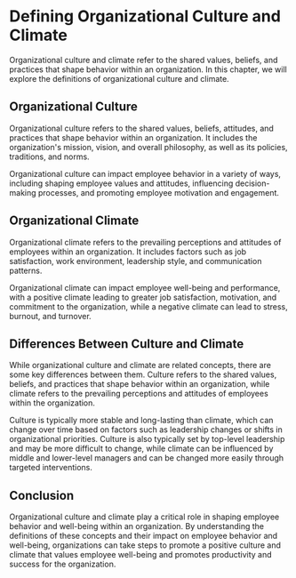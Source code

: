 Defining Organizational Culture and Climate
==========================================================================================

Organizational culture and climate refer to the shared values, beliefs, and practices that shape behavior within an organization. In this chapter, we will explore the definitions of organizational culture and climate.

Organizational Culture
----------------------

Organizational culture refers to the shared values, beliefs, attitudes, and practices that shape behavior within an organization. It includes the organization's mission, vision, and overall philosophy, as well as its policies, traditions, and norms.

Organizational culture can impact employee behavior in a variety of ways, including shaping employee values and attitudes, influencing decision-making processes, and promoting employee motivation and engagement.

Organizational Climate
----------------------

Organizational climate refers to the prevailing perceptions and attitudes of employees within an organization. It includes factors such as job satisfaction, work environment, leadership style, and communication patterns.

Organizational climate can impact employee well-being and performance, with a positive climate leading to greater job satisfaction, motivation, and commitment to the organization, while a negative climate can lead to stress, burnout, and turnover.

Differences Between Culture and Climate
---------------------------------------

While organizational culture and climate are related concepts, there are some key differences between them. Culture refers to the shared values, beliefs, and practices that shape behavior within an organization, while climate refers to the prevailing perceptions and attitudes of employees within the organization.

Culture is typically more stable and long-lasting than climate, which can change over time based on factors such as leadership changes or shifts in organizational priorities. Culture is also typically set by top-level leadership and may be more difficult to change, while climate can be influenced by middle and lower-level managers and can be changed more easily through targeted interventions.

Conclusion
----------

Organizational culture and climate play a critical role in shaping employee behavior and well-being within an organization. By understanding the definitions of these concepts and their impact on employee behavior and well-being, organizations can take steps to promote a positive culture and climate that values employee well-being and promotes productivity and success for the organization.
